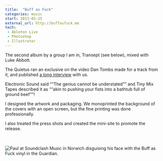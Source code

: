 ```yaml
---
title:  "Buff as Fuck"
categories: music
start: 2013-03-25
external_url: http://buffasfuck.me
tech:
 - Ableton Live
 - Photoshop
 - Illustrator
---
```

The second album by a group I am in, Transept (see below), mixed with Luke Abbott.

The Quietus ran an exclusive on the video Dan Tombs made for a track from it, and published [a long interview](http://thequietus.com/articles/11715-transept-interview) with us.

Electronic Sound said <q>“The genius cannot be understated”</q> and Tiny Mix Tapes described it as <q>“akin to pushing your fists into a bathtub full of ground beef”</q>!

I designed the <a data-fancy-content="transept-baf">artwork and packaging</a>. We monoprinted the background of the covers with an open screen, but the fine printing was done professionally.

I also treated the <a data-fancy-content="transept-press">press shots</a> and created the mini-site to promote the release.

<div class="fancy-content" id="transept-press">
  <img data-src="/image/transept_press_2.jpg" alt="" />
  <img data-src="/image/transept_press_1.jpg" alt="" />
  <img data-src="/image/transept_press_3.jpg" alt="" />
</div>

<div class="fancy-content" id="transept-baf">
  <img data-src="/image/transept_baf_1.jpg" alt="" />
  <img data-src="/image/transept_baf_4.png" alt="" />
  <img data-src="/image/transept_baf_3.png" alt="Paul at Soundclash Music in Norwich disguising his face with the Buff as Fuck vinyl in the Guardian." />
</div>